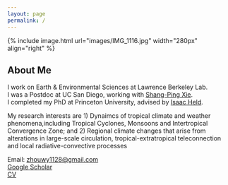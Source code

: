 ```yaml
---
layout: page
permalink: /
---
```


{% include image.html url="images/IMG_1116.jpg" width="280px" align="right" %}
## About Me
I work on Earth & Environmental Sciences at Lawrence Berkeley Lab.   
I was a Postdoc at UC San Diego, working with [Shang-Ping Xie].   
I completed my PhD at Princeton University, advised by [Isaac Held]. 

My research interests are 1) Dynaimcs of tropical climate and weather phenomena,including Tropical Cyclones, Monsoons and Intertropical Convergence Zone; and 2) Regional climate changes that arise from alterations in large-scale circulation, tropical-extratropical teleconnection and local radiative-convective processes

Email: zhouwy1128@gmail.com    
[Google Scholar]    
[CV]

[Shang-Ping Xie]: http://scrippsscholars.ucsd.edu/sxie/
[Isaac Held]: https://www.gfdl.noaa.gov/isaac-held-homepage/
[Google Scholar]: https://scholar.google.com/citations?user=qlLj08YAAAAJ&hl=en
[CV]:https://github.com/wenyuz/wenyuz.github.io/CV.pdf
